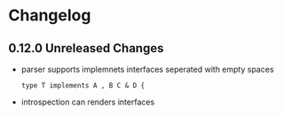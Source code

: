 # Changelog

## 0.12.0 Unreleased Changes

- parser supports implemnets interfaces seperated with empty spaces

  ```gql
  type T implements A , B C & D {
  ```

- introspection can renders interfaces